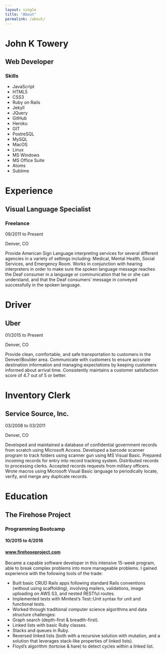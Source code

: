 ```yaml
---
layout: single
title: "About"
permalink: /about/
---
```




# John K Towery

## Web Developer


### Skills


*   JavaScript
*   HTML5
*   CSS3
*   Ruby on Rails
*   Jekyll
*   JQuery
*   GitHub
*   Heroku
*   GIT
*   PostreSQL
*   MySQL
*   MacOS
*   Linux
*   MS Windows
*   MS Office Suite
*   Atoms
*   Sublime


# Experience



## Visual Language Specialist

### Freelance

09/2011 to Present

Denver, CO

Provide American Sign Language interpreting services for several different agencies in a variety of settings including: Medical, Mental Health, Social Services, and Emergency Room. Works in conjunction with hearing interpreters in order to make sure the spoken language message reaches the Deaf consumer in a language or communication that he or she can understand, and that the Deaf consumers’ message in conveyed successfully in the spoken language.

# Driver

## Uber

01/2015 to Present

Denver, CO

Provide clean, comfortable, and safe transportation to customers in the Denver/Boulder area. Communicate with customers to ensure accurate destination information and managing expectations by keeping customers informed about arrival time. Consistently maintains a customer satisfaction score of 4.7 out of 5 or better.


# Inventory Clerk

## Service Source, Inc.

03/2008 to 03/2011

Denver, CO

Developed and maintained a database of confidential government records from scratch using Microsoft Access. Developed a barcode scanner program to track folders using scanner gun using MS Visual Basic. Prepared incoming records for entry into record tracking system. Distributed records to processing clerks. Accepted records requests from military officers. Wrote macros using Microsoft Visual Basic language to periodically locate, verify, and merge any duplicate records.


# Education

## The Firehose Project

### Programming Bootcamp

#### 10/2015 to 4/2016

#### www.firehoseproject.com

Became a capable software developer in this intensive 15-week program, able to break complex problems into more manageable problems. I gained experience with the following tools of the trade:

*   Built basic CRUD Rails apps following standard Rails conventions (without using scaffolding), involving mailers, validations, image uploading on AWS S3, and nested RESTful routes.
*   Implemented tests with Minitest’s Test::Unit syntax for unit and functional tests.
*   Worked through traditional computer science algorithms and data structure challenges:
  *   Graph search (depth-first & breadth-first).
  *   Linked lists with basic Ruby classes.
  *   Stacks and queues in Ruby.
  *   Reversed linked lists (both with a recursive solution with mutation, and a solution that leverages stack-like properties of linked lists).
  *   Floyd’s algorithm (tortoise & hare) to detect cycles within a linked list.
